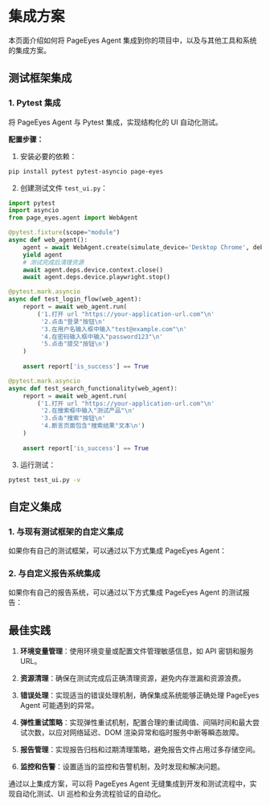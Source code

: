 # 集成方案

本页面介绍如何将 PageEyes Agent 集成到你的项目中，以及与其他工具和系统的集成方案。

## 测试框架集成

### 1. Pytest 集成

将 PageEyes Agent 与 Pytest 集成，实现结构化的 UI 自动化测试。

**配置步骤：**

1. 安装必要的依赖：

```bash
pip install pytest pytest-asyncio page-eyes
```

2. 创建测试文件 `test_ui.py`：

```python
import pytest
import asyncio
from page_eyes.agent import WebAgent

@pytest.fixture(scope="module")
async def web_agent():
    agent = await WebAgent.create(simulate_device='Desktop Chrome', debug=True)
    yield agent
    # 测试完成后清理资源
    await agent.deps.device.context.close()
    await agent.deps.device.playwright.stop()

@pytest.mark.asyncio
async def test_login_flow(web_agent):
    report = await web_agent.run(
        ('1.打开 url "https://your-application-url.com"\n'
         '2.点击"登录"按钮\n'
         '3.在用户名输入框中输入"test@example.com"\n'
         '4.在密码输入框中输入"password123"\n'
         '5.点击"提交"按钮\n')
    )
    
    assert report['is_success'] == True

@pytest.mark.asyncio
async def test_search_functionality(web_agent):
    report = await web_agent.run(
        ('1.打开 url "https://your-application-url.com"\n'
         '2.在搜索框中输入"测试产品"\n'
         '3.点击"搜索"按钮\n'
         '4.断言页面包含"搜索结果"文本\n')
    )
    
    assert report['is_success'] == True
```

3. 运行测试：

```bash
pytest test_ui.py -v
```


## 自定义集成

### 1. 与现有测试框架的自定义集成

如果你有自己的测试框架，可以通过以下方式集成 PageEyes Agent：


### 2. 与自定义报告系统集成

如果你有自己的报告系统，可以通过以下方式集成 PageEyes Agent 的测试报告：


## 最佳实践

1. **环境变量管理**：使用环境变量或配置文件管理敏感信息，如 API 密钥和服务 URL。

2. **资源清理**：确保在测试完成后正确清理资源，避免内存泄漏和资源浪费。

3. **错误处理**：实现适当的错误处理机制，确保集成系统能够正确处理 PageEyes Agent 可能遇到的异常。

4. **弹性重试策略**：实现弹性重试机制，配置合理的重试阈值、间隔时间和最大尝试次数，以应对网络延迟、DOM 渲染异常和临时服务中断等瞬态故障。

5. **报告管理**：实现报告归档和过期清理策略，避免报告文件占用过多存储空间。

6. **监控和告警**：设置适当的监控和告警机制，及时发现和解决问题。


通过以上集成方案，可以将 PageEyes Agent 无缝集成到开发和测试流程中，实现自动化测试、UI 巡检和业务流程验证的自动化。